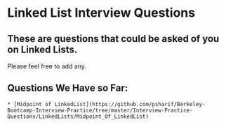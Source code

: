 # Linked List Interview Questions

## These are questions that could be asked of you on Linked Lists.

Please feel free to add any.

## __Questions We Have so Far:__

    * [Midpoint of LinkedList](https://github.com/psharif/Berkeley-Bootcamp-Interview-Practice/tree/master/Interview-Practice-Questions/LinkedLists/Midpoint_Of_LinkedList)
